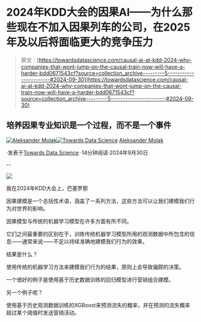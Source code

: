 # 2024年KDD大会的因果AI——为什么那些现在不加入因果列车的公司，在2025年及以后将面临更大的竞争压力

> 原文：[https://towardsdatascience.com/causal-ai-at-kdd-2024-why-companies-that-wont-jump-on-the-causal-train-now-will-have-a-harder-bdd0671543cf?source=collection_archive---------5-----------------------#2024-09-30](https://towardsdatascience.com/causal-ai-at-kdd-2024-why-companies-that-wont-jump-on-the-causal-train-now-will-have-a-harder-bdd0671543cf?source=collection_archive---------5-----------------------#2024-09-30)

## 培养因果专业知识是一个过程，而不是一个事件

[](https://aleksander-molak.medium.com/?source=post_page---byline--bdd0671543cf--------------------------------)[![Aleksander Molak](../Images/7fca5018f6ce88297fae31cef1fe0e6c.png)](https://aleksander-molak.medium.com/?source=post_page---byline--bdd0671543cf--------------------------------)[](https://towardsdatascience.com/?source=post_page---byline--bdd0671543cf--------------------------------)[![Towards Data Science](../Images/a6ff2676ffcc0c7aad8aaf1d79379785.png)](https://towardsdatascience.com/?source=post_page---byline--bdd0671543cf--------------------------------) [Aleksander Molak](https://aleksander-molak.medium.com/?source=post_page---byline--bdd0671543cf--------------------------------)

·发表于[Towards Data Science](https://towardsdatascience.com/?source=post_page---byline--bdd0671543cf--------------------------------) ·14分钟阅读·2024年9月30日

--

![](../Images/3f6e4cb96aaf81ab3f200ee2409b1128.png)

我在2024年KDD大会上，巴塞罗那

因果建模是一个总括性术语，涵盖了一系列方法，这些方法可以让我们建模我们行为对世界的影响。

因果模型与传统的机器学习模型在许多方面有所不同。

它们之间最重要的区别在于，训练传统机器学习模型所用的观测数据中所包含的信息——通常来说——不足以持续准确地建模我们行为的效果。

结果是什么？

使用传统的机器学习方法来建模我们行为的结果，原则上会导致偏颇的决策。

一个很好的例子是使用基于历史数据训练的回归模型进行营销组合建模。

另一个例子呢？

使用基于历史观测数据训练的XGBoost来预测流失的概率，并在预测的流失概率超过某个阈值时发送营销活动。
